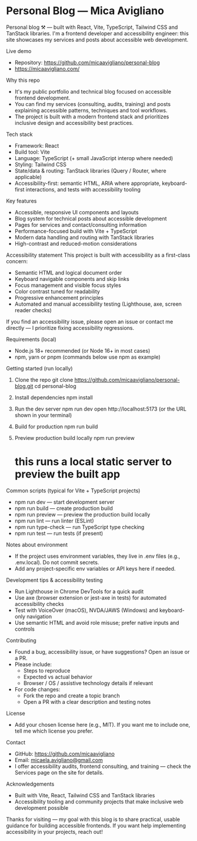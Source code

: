 # Personal Blog — Mica Avigliano

Personal blog ⚒️ — built with React, Vite, TypeScript, Tailwind CSS and TanStack libraries. I'm a frontend developer and accessibility engineer: this site showcases my services and posts about accessible web development.

Live demo
- Repository: https://github.com/micaavigliano/personal-blog
- https://micaavigliano.com/

Why this repo
- It's my public portfolio and technical blog focused on accessible frontend development.
- You can find my services (consulting, audits, training) and posts explaining accessible patterns, techniques and tool workflows.
- The project is built with a modern frontend stack and prioritizes inclusive design and accessibility best practices.

Tech stack
- Framework: React
- Build tool: Vite
- Language: TypeScript (+ small JavaScript interop where needed)
- Styling: Tailwind CSS
- State/data & routing: TanStack libraries (Query / Router, where applicable)
- Accessibility-first: semantic HTML, ARIA where appropriate, keyboard-first interactions, and tests with accessibility tooling

Key features
- Accessible, responsive UI components and layouts
- Blog system for technical posts about accessible development
- Pages for services and contact/consulting information
- Performance-focused build with Vite + TypeScript
- Modern data handling and routing with TanStack libraries
- High-contrast and reduced-motion considerations

Accessibility statement
This project is built with accessibility as a first-class concern:
- Semantic HTML and logical document order
- Keyboard navigable components and skip links
- Focus management and visible focus styles
- Color contrast tuned for readability
- Progressive enhancement principles
- Automated and manual accessibility testing (Lighthouse, axe, screen reader checks)

If you find an accessibility issue, please open an issue or contact me directly — I prioritize fixing accessibility regressions.

Requirements (local)
- Node.js 18+ recommended (or Node 16+ in most cases)
- npm, yarn or pnpm (commands below use npm as example)

Getting started (run locally)
1. Clone the repo
   git clone https://github.com/micaavigliano/personal-blog.git
   cd personal-blog

2. Install dependencies
   npm install

3. Run the dev server
   npm run dev
   open http://localhost:5173 (or the URL shown in your terminal)

4. Build for production
   npm run build

5. Preview production build locally
   npm run preview
   # this runs a local static server to preview the built app

Common scripts (typical for Vite + TypeScript projects)
- npm run dev — start development server
- npm run build — create production build
- npm run preview — preview the production build locally
- npm run lint — run linter (ESLint)
- npm run type-check — run TypeScript type checking
- npm run test — run tests (if present)

Notes about environment
- If the project uses environment variables, they live in .env files (e.g., .env.local). Do not commit secrets.
- Add any project-specific env variables or API keys here if needed.

Development tips & accessibility testing
- Run Lighthouse in Chrome DevTools for a quick audit
- Use axe (browser extension or jest-axe in tests) for automated accessibility checks
- Test with VoiceOver (macOS), NVDA/JAWS (Windows) and keyboard-only navigation
- Use semantic HTML and avoid role misuse; prefer native inputs and controls

Contributing
- Found a bug, accessibility issue, or have suggestions? Open an issue or a PR.
- Please include:
  - Steps to reproduce
  - Expected vs actual behavior
  - Browser / OS / assistive technology details if relevant
- For code changes:
  - Fork the repo and create a topic branch
  - Open a PR with a clear description and testing notes

License
- Add your chosen license here (e.g., MIT). If you want me to include one, tell me which license you prefer.

Contact
- GitHub: https://github.com/micaavigliano
- Email: micaela.avigliano@gmail.com
- I offer accessibility audits, frontend consulting, and training — check the Services page on the site for details.

Acknowledgements
- Built with Vite, React, Tailwind CSS and TanStack libraries
- Accessibility tooling and community projects that make inclusive web development possible

Thanks for visiting — my goal with this blog is to share practical, usable guidance for building accessible frontends. If you want help implementing accessibility in your projects, reach out!
